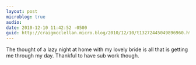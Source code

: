 ```yaml
---
layout: post
microblog: true
audio: 
date: 2010-12-10 11:42:52 -0500
guid: http://craigmcclellan.micro.blog/2010/12/10/t13272445049896960.html
---
```

The thought of a lazy night at home with my lovely bride is all that is getting me through my day. Thankful to have sub work though.
